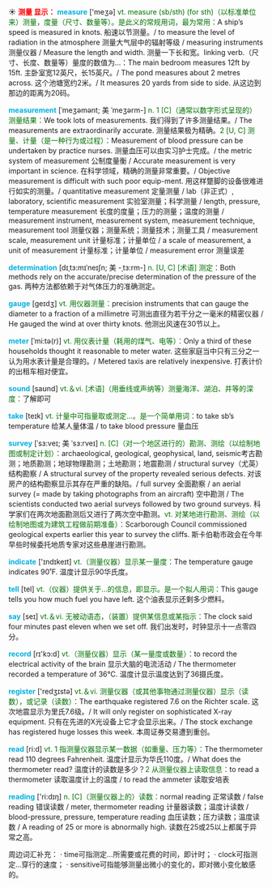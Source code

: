 ☀ <font color="red">**测量 显示：**</font>
<font color="sky blue">**measure**</font> ['meӡə] 
<font color="rgb(227, 108, 9)">vt. measure (sb/sth) (for sth)（以标准单位来）测量，度量（尺寸、数量等）。是此义的常规用词，最为常用：</font>A ship’s speed is measured in knots. 船速以节测量。/ to measure the level of radiation in the atmosphere 测量大气层中的辐射等级 / measuring instruments 测量仪器 / Measure the length and width. 测量一下长和宽。linking verb.（尺寸、长度、数量等）量度的数值为…：</font>The main bedroom measures 12ft by 15ft. 主卧室宽12英尺，长15英尺。/ The pond measures about 2 metres across. 这个池塘宽约2米。/ It measures 20 yards from side to side. 从这边到那边的距离为20码。
                      
<font color="sky blue">**measurement**</font> [ˈmeʒəmənt; 美 ˈmeʒərm-]
<font color="rgb(227, 108, 9)">n. 1 [C]（通常以数字形式呈现的）测量结果：</font>We took lots of measurements. 我们得到了许多测量结果。/ The measurements are extraordinarily accurate. 测量结果极为精确。<font color="rgb(227, 108, 9)">2 [U, C] 测量、计量（是一种行为或过程）：</font>Measurement of blood pressure can be undertaken by practice nurses. 测量血压可以由实习护士完成。/ the metric system of measurement 公制度量衡 / Accurate measurement is very important in science. 在科学领域，精确的测量非常重要。/ Objective measurement is difficult with such poor equip-ment. 用这样蹩脚的设备很难进行如实的测量。/ quantitative measurement 定量测量 / lab（非正式）, laboratory, scientific measurement 实验室测量；科学测量 / length, pressure, temperature measurement 长度的度量；压力的测量；温度的测量 / measurement instrument, measurement system, measurement technique, measurement tool 测量仪器；测量系统；测量技术；测量工具 / measurement scale, measurement unit 计量标准；计量单位 / a scale of measurement, a unit of measurement 计量标准；计量单位 / measurement error 测量误差
           
<font color="sky blue">**determination**</font> [dɪˌtɜ:mɪˈneɪʃn; 美 -ˌtɜ:rm-]
<font color="rgb(227, 108, 9)">n. [U, C] [术语] 测定：</font>Both methods rely on the accurate/precise determination of the pressure of the gas. 两种方法都依赖于对气体压力的准确测定。

<font color="sky blue">**gauge**</font> [geɪdʒ]
<font color="rgb(227, 108, 9)">vt. 用仪器测量：</font>precision instruments that can gauge the diameter to a fraction of a millimetre 可测出直径为若干分之一毫米的精密仪器 / He gauged the wind at over thirty knots. 他测出风速在30节以上。
           
<font color="sky blue">**meter**</font> [ˈmi:tə(r)]
<font color="rgb(227, 108, 9)">vt. 用仪表计量（耗用的煤气、电等）：</font>Only a third of these households thought it reasonable to meter water. 这些家庭当中只有三分之一认为用水表计量是合理的。/ Metered taxis are relatively inexpensive. 打表计价的出租车相对便宜。

<font color="sky blue">**sound**</font> [saʊnd] 
<font color="rgb(227, 108, 9)">vt.＆vi. [术语]（用垂线或声纳等）测量海洋、湖泊、井等的深度：</font>了解即可

<font color="sky blue">**take**</font> [teɪk] 
<font color="rgb(227, 108, 9)">vt. 计量中可指量取或测定…。是一个简单用词：</font>to take sb’s temperature 给某人量体温 / to take blood pressure 量血压
           
<font color="sky blue">**survey**</font> [ˈsɜ:veɪ; 美 ˈsɜ:rveɪ]
<font color="rgb(227, 108, 9)">n. [C]（对一个地区进行的）勘测、测绘（以绘制地图或制定计划）：</font>archaeological, geological, geophysical, land, seismic考古勘测；地质勘测；地球物理勘测；土地勘测；地震勘测 / structural survey（尤英）结构勘察 / A structural survey of the property revealed serious defects. 对该房产的结构勘察显示其存在严重的缺陷。/ full survey 全面勘察 / an aerial survey (= made by taking photographs from an aircraft) 空中勘测 / The scientists conducted two aerial surveys followed by two ground surveys. 科学家们在两次地面勘测后又进行了两次空中勘测。<font color="rgb(227, 108, 9)">vt. 对某地进行勘测、测绘（以绘制地图或为建筑工程做前期准备）：</font>Scarborough Council commissioned geological experts earlier this year to survey the cliffs. 斯卡伯勒市政会在今年早些时候委托地质专家对这些悬崖进行勘测。

<font color="sky blue">**indicate**</font> ['ɪndɪkeɪt] 
<font color="rgb(227, 108, 9)">vt.（测量仪器）显示某一量度：</font>The temperature gauge indicates 90˚F. 温度计显示90华氏度。

<font color="sky blue">**tell**</font> [tel] 
<font color="rgb(227, 108, 9)">vt.（仪器）提供关于…的信息，即显示。是一个拟人用词：</font>This gauge tells you how much fuel you have left. 这个油表显示还剩多少燃料。

<font color="sky blue">**say**</font> [seɪ] 
<font color="rgb(227, 108, 9)">vt.＆vi. 无被动语态，（装置）提供某信息或某指示：</font>The clock said four minutes past eleven when we set off. 我们出发时，时钟显示十一点零四分。

<font color="sky blue">**record**</font> [rɪ'kɔ:d] 
<font color="rgb(227, 108, 9)">vt.（测量仪器）显示（某一量度或数量）：</font>to record the electrical activity of the brain 显示大脑的电流活动 / The thermometer recorded a temperature of 36℃. 温度计显示温度达到了36摄氏度。

<font color="sky blue">**register**</font> ['redӡɪstə] 
<font color="rgb(227, 108, 9)">vt.＆vi. 测量仪器（或其他事物通过测量仪器）显示（读数），或记录（读数）：</font>The earthquake registered 7.6 on the Richter scale. 这次地震显示为里氏7.6级。/ It will only register on sophisticated X-ray equipment. 只有在先进的X光设备上它才会显示出来。/ The stock exchange has registered huge losses this week. 本周证券交易遭到重创。

<font color="sky blue">**read**</font> [ri:d] 
<font color="rgb(227, 108, 9)">vt. 1 指测量仪器显示某一数据（如重量、压力等）：</font>The thermometer read 110 degrees Fahrenheit. 温度计显示为华氏110度。/ What does the thermometer read? 温度计的读数是多少？<font color="rgb(227, 108, 9)">2 从测量仪器上读取信息：</font>to read a thermometer 读取温度计上的温度 / to read the ammeter 读取安培表

<font color="sky blue">**reading**</font> ['ri:dɪŋ] 
<font color="rgb(227, 108, 9)">n. [C]（测量仪器上的）读数：</font>normal reading 正常读数 / false reading 错误读数 / meter, thermometer reading 计量器读数；温度计读数 / blood-pressure, pressure, temperature reading 血压读数；压力读数；温度读数 / A reading of 25 or more is abnormally high. 读数在25或25以上都属于异常之高。

周边词汇补充：
· time可指测定…所需要或花费的时间，即计时；
· clock可指测定…穿行的速度；
· sensitive可指能够测量出微小的变化的，即对微小变化敏感的。
